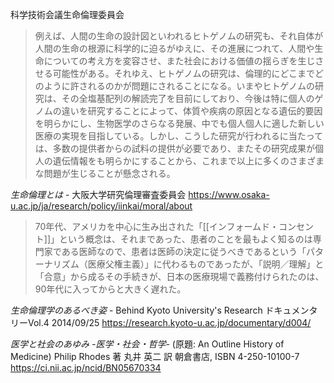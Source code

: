 科学技術会議生命倫理委員会

>例えば、人間の生命の設計図といわれるヒトゲノムの研究も、それ自体が人間の生命の根源に科学的に迫るがゆえに、その進展につれて、人間や生命についての考え方を変容させ、また社会における価値の揺らぎを生じさせる可能性がある。それゆえ、ヒトゲノムの研究は、倫理的にどこまでどのように許されるのかが問題にされることになる。いまやヒトゲノムの研究は、その全塩基配列の解読完了を目前にしており、今後は特に個人のゲノムの違いを研究することによって、体質や疾病の原因となる遺伝的要因を明らかにし、生物医学のさらなる発展、中でも個人個人に適した新しい医療の実現を目指している。しかし、こうした研究が行われるに当たっては、多数の提供者からの試料の提供が必要であり、またその研究成果が個人の遺伝情報をも明らかにすることから、これまで以上に多くのさまざまな問題が生じることが懸念される。

*生命倫理とは* - 大阪大学研究倫理審査委員会
https://www.osaka-u.ac.jp/ja/research/policy/iinkai/moral/about

>70年代、アメリカを中心に生み出された「[[インフォームド・コンセント]]」という概念は、それまであった、患者のことを最もよく知るのは専門家である医師なので、患者は医師の決定に従うべきであるという「パターナリズム（医療父権主義）」に代わるものであったが、「説明／理解」と「合意」から成るその手続きが、日本の医療現場で義務付けられたのは、90年代に入ってからと大きく遅れた。

*生命倫理学のあるべき姿* - Behind Kyoto University's Research ドキュメンタリーVol.4 2014/09/25
https://research.kyoto-u.ac.jp/documentary/d004/


*医学と社会のあゆみ -医学・社会・哲学-*
(原題: An Outline History of Medicine)
Philip Rhodes 著 丸井 英二 訳
朝倉書店, ISBN 4-250-10100-7
https://ci.nii.ac.jp/ncid/BN05670334

